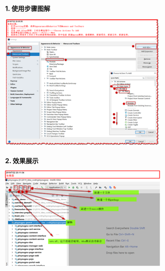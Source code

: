 ## 1. 使用步骤图解

![1563797192933](assets/1563797192933.png)

## 2. 效果展示

![1563797472085](assets/1563797472085.png)